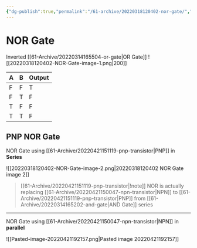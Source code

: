 ```yaml
---
{"dg-publish":true,"permalink":"/61-archive/20220318120402-nor-gate/","dgHomeLink":true,"dgPassFrontmatter":false}
---
```



# NOR Gate

Inverted [[61-Archive/20220314165504-or-gate|OR Gate]]
![[20220318120402-NOR-Gate-image-1.png|200]]

| A   | B   | Output |
| --- | --- | ------ |
| F   | F   | T      |
| F   | T   | F      |
| T   | F   | F      |
| T   | T   | F      |

## PNP NOR Gate

NOR Gate using [[61-Archive/20220421151119-pnp-transistor|PNP]] in **Series**

![[20220318120402-NOR-Gate-image-2.png|20220318120402 NOR Gate image 2]]

> [[61-Archive/20220421151119-pnp-transistor|!note]] NOR is actually replacing [[61-Archive/20220421150047-npn-transistor|NPN]] to [[61-Archive/20220421151119-pnp-transistor|PNP]] from [[61-Archive/20220314165202-and-gate|AND Gate]] series

---

NOR Gate using [[61-Archive/20220421150047-npn-transistor|NPN]] in **parallel**

![[Pasted-image-20220421192157.png|Pasted image 20220421192157]]
